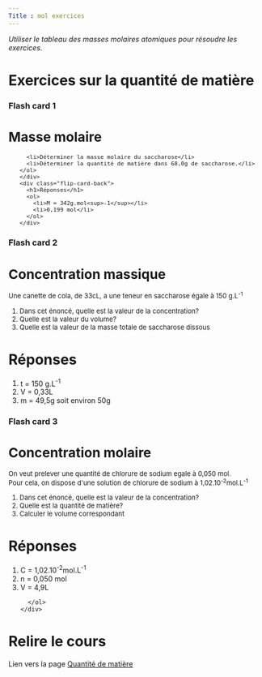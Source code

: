 ```yaml
---
Title : mol exercices
---
```


<i>Utiliser le tableau des masses molaires atomiques pour résoudre les exercices.</i>

# Exercices sur la quantité de matière

### Flash card 1



<div class="flip-card">
  <div class="flip-card-inner">
    <div class="flip-card-front" style="font-size: 13px">
      <h1>Masse molaire</h1>
      <ol>

      <li>Déterminer la masse molaire du saccharose</li>
      <li>Déterminer la quantité de matière dans 68,0g de saccharose.</li>
    </ol>
    </div>
    <div class="flip-card-back">
      <h1>Réponses</h1>
      <ol>
        <li>M = 342g.mol<sup>-1</sup></li>
        <li>0,199 mol</li>
      </ol>
    </div>
  </div>
</div>

### Flash card 2

<div class="flip-card">
  <div class="flip-card-inner">
    <div class="flip-card-front" style="font-size: 13px">
<h1>Concentration massique</h1>
<p>Une canette de cola, de 33cL, a une teneur en saccharose égale à 150 g.L<sup>-1</sup></p>
<ol>
<li>Dans cet énoncé, quelle est la valeur de la concentration?</li>
<li>Quelle est la valeur du volume?</li>
<li>Quelle est la valeur de la masse totale de saccharose dissous</li>


</ol>
</div>
<div class="flip-card-back">
<h1>Réponses</h1>
<ol>
<li>t = 150 g.L<sup>-1</sup></li>
<li>V = 0,33L</li>
<li>m = 49,5g soit environ 50g</li>
</ol>
    </div>
  </div>
</div>

### Flash card 3
<div class="flip-card">
  <div class="flip-card-inner">
    <div class="flip-card-front" style="font-size: 13px">
<h1>Concentration molaire</h1>
      <p>On veut prelever une quantité de chlorure de sodium egale à 0,050 mol.<br> Pour cela, on dispose d'une solution de chlorure de sodium à 1,02.10<sup>-2</sup>mol.L<sup>-1</sup></p>
      <ol>
      <li>Dans cet énoncé, quelle est la valeur de la concentration?</li>
      <li>Quelle est la quantité de matière?</li>
      <li>Calculer le volume correspondant</li>
      </ol>
    </div>
      <div class="flip-card-back">
      <h1>Réponses</h1>
      <ol>
        <li>C = 1,02.10<sup>-2</sup>mol.L<sup>-1</sup></li>
        <li>n = 0,050 mol</li>
        <li>V = 4,9L</li>

      </ol>
    </div>
  </div>
</div>



# Relire le cours
Lien vers la page [Quantité de matière](/docs/esf/chimie/page1/)

<script>
let selector, cards, makeActive;
let elems = [];
var check = false;

selector = '.flip-card';

cards = document.querySelectorAll(selector);


makeActive = function () {
    /* attention petite erreur de script
    pour que ca fonctionne il faut un nombre impair de cartes
    */ 
    for (let i = 0; i < cards.length; i++){
      check=!check;
      //console.log(cards[i].childNodes[1].classList);
      elems[i] = cards[i].childNodes[1];
      elems[i].classList.remove('active');
      }
    if (check) {
    this.childNodes[1].classList.add('active');}
};

for (let i = 0; i < cards.length; i++)
    cards[i].addEventListener('mousedown', makeActive);
</script>